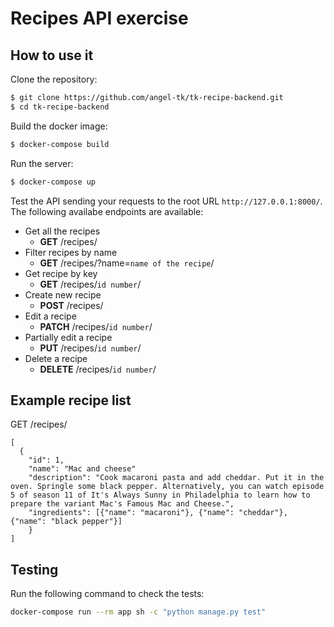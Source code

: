 # Recipes API exercise

## How to use it

Clone the repository:

```sh
$ git clone https://github.com/angel-tk/tk-recipe-backend.git
$ cd tk-recipe-backend
```

Build the docker image:

```sh
$ docker-compose build
```

Run the server:

```sh
$ docker-compose up
```

Test the API sending your requests to the root URL `http://127.0.0.1:8000/`.
The following availabe endpoints are available:

- Get all the recipes
  - **GET** /recipes/
- Filter recipes by name
  - **GET** /recipes/?name=`name of the recipe`/
- Get recipe by key
  - **GET** /recipes/`id number`/
- Create new recipe
  - **POST** /recipes/
- Edit a recipe
  - **PATCH** /recipes/`id number`/
- Partially edit a recipe
  - **PUT** /recipes/`id number`/
- Delete a recipe
  - **DELETE** /recipes/`id number`/

## Example recipe list

GET /recipes/

    [
      {
        "id": 1,
        "name": "Mac and cheese"
        "description": "Cook macaroni pasta and add cheddar. Put it in the oven. Springle some black pepper. Alternatively, you can watch episode 5 of season 11 of It's Always Sunny in Philadelphia to learn how to prepare the variant Mac's Famous Mac and Cheese.",
        "ingredients": [{"name": "macaroni"}, {"name": "cheddar"}, {"name": "black pepper"}]
        }
    ]

## Testing

Run the following command to check the tests:

```sh
docker-compose run --rm app sh -c "python manage.py test"
```
